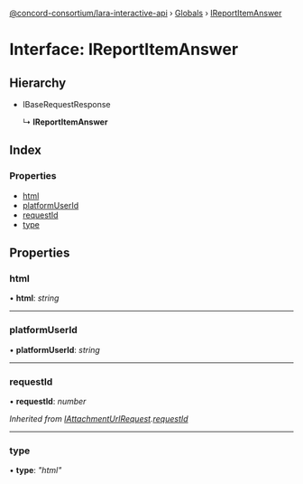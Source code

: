 [@concord-consortium/lara-interactive-api](../README.md) › [Globals](../globals.md) › [IReportItemAnswer](ireportitemanswer.md)

# Interface: IReportItemAnswer

## Hierarchy

* IBaseRequestResponse

  ↳ **IReportItemAnswer**

## Index

### Properties

* [html](ireportitemanswer.md#html)
* [platformUserId](ireportitemanswer.md#platformuserid)
* [requestId](ireportitemanswer.md#requestid)
* [type](ireportitemanswer.md#type)

## Properties

###  html

• **html**: *string*

___

###  platformUserId

• **platformUserId**: *string*

___

###  requestId

• **requestId**: *number*

*Inherited from [IAttachmentUrlRequest](iattachmenturlrequest.md).[requestId](iattachmenturlrequest.md#requestid)*

___

###  type

• **type**: *"html"*
